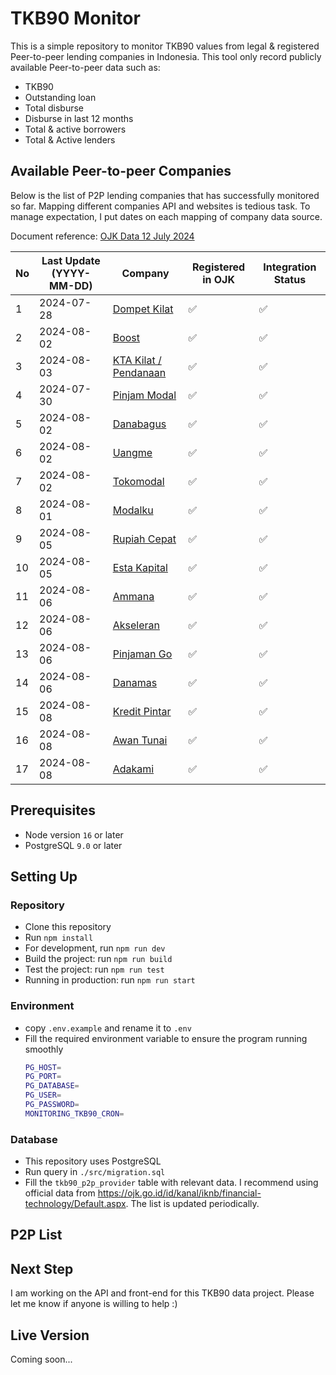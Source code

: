 # TKB90 Monitor

This is a simple repository to monitor TKB90 values from legal & registered Peer-to-peer lending companies in Indonesia.
This tool only record publicly available Peer-to-peer data such as:
- TKB90
- Outstanding loan
- Total disburse
- Disburse in last 12 months
- Total & active borrowers
- Total & Active lenders

## Available Peer-to-peer Companies


Below is the list of P2P lending companies that has successfully monitored so far. Mapping different companies API and websites is tedious task. To manage expectation, I put dates on each mapping of company data source.

Document reference: [OJK Data 12 July 2024](https://ojk.go.id/id/kanal/iknb/financial-technology/Documents/Penyelenggara%20Fintech%20Lending%20Berizin%20OJK%20per%2012%20Juli%202024.pdf)

| No | Last Update (YYYY-MM-DD) | Company | Registered in OJK | Integration Status |
|----|----|-----|-------------------|--------------------|
| 1  | 2024-07-28 | [Dompet Kilat](https://dompetkilat.co.id)  | ✅      | ✅       |
| 2  | 2024-08-02  | [Boost](https://myboost.co.id)       | ✅      | ✅       |
| 3  | 2024-08-03  | [KTA Kilat / Pendanaan](https://pendanaan.com)       | ✅      | ✅       |
| 4  | 2024-07-30  | [Pinjam Modal](https://pinjammodal.id)       | ✅      | ✅       |
| 5  | 2024-08-02  | [Danabagus](https://danabagus.id)       | ✅      | ✅       |
| 6  | 2024-08-02  | [Uangme](https://uangme.id)       | ✅      | ✅       |
| 7  | 2024-08-02  | [Tokomodal](https://tokomodal.co.id)       | ✅      | ✅       |
| 8  | 2024-08-01  | [Modalku](https://modalku.co.id)       | ✅      | ✅       |
| 9  | 2024-08-05  | [Rupiah Cepat](https://rupiahcepat.co.id)       | ✅      | ✅       |
| 10  | 2024-08-05  | [Esta Kapital](https://estakapital.co.id)       | ✅      | ✅       |
| 11  | 2024-08-06  | [Ammana](https://ammana.id)       | ✅      | ✅       |
| 12  | 2024-08-06  | [Akseleran](https://akseleran.co.id)       | ✅      | ✅       |
| 13  | 2024-08-06  | [Pinjaman Go](https://pinjamango.co.id)       | ✅      | ✅       |
| 14  | 2024-08-06  | [Danamas](https://danamas.co.id)       | ✅      | ✅       |
| 15  | 2024-08-08  | [Kredit Pintar](https://kreditpintar.com)       | ✅      | ✅       |
| 16  | 2024-08-08  | [Awan Tunai](https://awantunai.co.id)       | ✅      | ✅       |
| 17  | 2024-08-08  | [Adakami](https://adakami.id)       | ✅      | ✅       |

## Prerequisites
- Node version `16` or later
- PostgreSQL `9.0` or later

## Setting Up

### Repository
- Clone this repository
- Run `npm install`
- For development, run `npm run dev`
- Build the project: run `npm run build`
- Test the project: run `npm run test`
- Running in production: run `npm run start`

### Environment
- copy `.env.example` and rename it to `.env`
- Fill the required environment variable to ensure the program running smoothly
    ```bash
    PG_HOST=
    PG_PORT=
    PG_DATABASE=
    PG_USER=
    PG_PASSWORD=
    MONITORING_TKB90_CRON=
    ```

### Database
- This repository uses PostgreSQL
- Run query in `./src/migration.sql`
- Fill the `tkb90_p2p_provider` table with relevant data. I recommend using official data from https://ojk.go.id/id/kanal/iknb/financial-technology/Default.aspx. The list is updated periodically.

## P2P List


## Next Step
I am working on the API and front-end for this TKB90 data project.
Please let me know if anyone is willing to help :)

## Live Version
Coming soon...